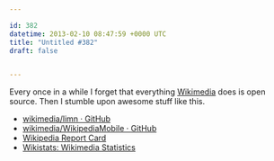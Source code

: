 ```yaml
---

id: 382
datetime: 2013-02-10 08:47:59 +0000 UTC
title: "Untitled #382"
draft: false


---
```


Every once in a while I forget that everything [Wikimedia](http://www.wikimedia.org/) does is open source. Then I stumble upon awesome stuff like this. 

 
 * [wikimedia/limn · GitHub](https://github.com/wikimedia/limn)
 * [wikimedia/WikipediaMobile · GitHub](https://github.com/wikimedia/WikipediaMobile)
 * [Wikipedia Report Card](http://reportcard.wmflabs.org/)
 * [Wikistats: Wikimedia Statistics](http://stats.wikimedia.org/)



